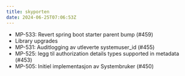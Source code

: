 ```yaml
---
title: skyporten
date: 2024-06-25T07:06:53Z
---
```

- MP-533: Revert spring boot starter parent bump (#459)
- Library upgrades
- MP-531: Auditlogging av utleverte systemuser_id (#455)
- MP-525: legg til authorization details types supported in metadata (#453)
- MP-505: Initiel implementasjon av Systembruker (#450)


